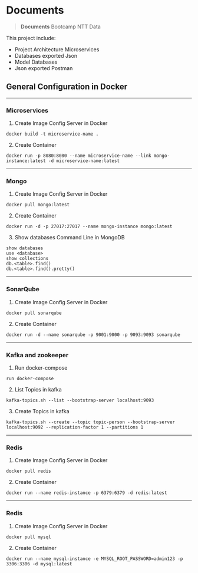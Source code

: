 # Documents
> **Documents** Bootcamp NTT Data

This project include:
- Project Architecture Microservices
- Databases exported Json
- Model Databases
- Json exported Postman

## General Configuration in Docker

---

### Microservices

1. Create Image Config Server in Docker
```  
docker build -t microservice-name .
```

2. Create Container

```
docker run -p 8080:8080 --name microservice-name --link mongo-instance:latest -d microservice-name:latest
```

---

### Mongo

1. Create Image Config Server in Docker
```  
docker pull mongo:latest
```

2. Create Container

```
docker run -d -p 27017:27017 --name mongo-instance mongo:latest
```

3. Show databases Command Line in MongoDB

```
show databases
use <database>
show collections
db.<table>.find()
db.<table>.find().pretty()
```

---

### SonarQube

1. Create Image Config Server in Docker
```  
docker pull sonarqube
```

2. Create Container

```
docker run -d --name sonarqube -p 9001:9000 -p 9093:9093 sonarqube
```

---

### Kafka and zookeeper

1. Run docker-compose
```  
run docker-compose
```

2. List Topics in kafka

```
kafka-topics.sh --list --bootstrap-server localhost:9093
```

3. Create Topics in kafka

```
kafka-topics.sh --create --topic topic-person --bootstrap-server localhost:9092 --replication-factor 1 --partitions 1
```

---

### Redis

1. Create Image Config Server in Docker
```  
docker pull redis
```

2. Create Container

```
docker run --name redis-instance -p 6379:6379 -d redis:latest
```

---

### Redis

1. Create Image Config Server in Docker
```  
docker pull mysql
```

2. Create Container

```
docker run --name mysql-instance -e MYSQL_ROOT_PASSWORD=admin123 -p 3306:3306 -d mysql:latest
```